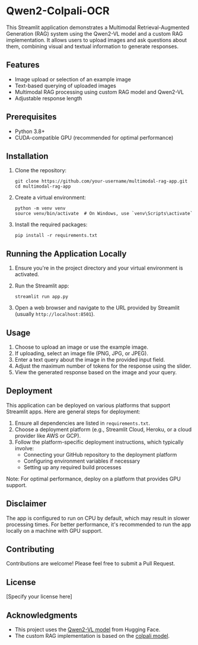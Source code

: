 # Qwen2-Colpali-OCR


This Streamlit application demonstrates a Multimodal Retrieval-Augmented Generation (RAG) system using the Qwen2-VL model and a custom RAG implementation. It allows users to upload images and ask questions about them, combining visual and textual information to generate responses.

## Features

- Image upload or selection of an example image
- Text-based querying of uploaded images
- Multimodal RAG processing using custom RAG model and Qwen2-VL
- Adjustable response length

## Prerequisites

- Python 3.8+
- CUDA-compatible GPU (recommended for optimal performance)

## Installation

1. Clone the repository:
   ```
   git clone https://github.com/your-username/multimodal-rag-app.git
   cd multimodal-rag-app
   ```

2. Create a virtual environment:
   ```
   python -m venv venv
   source venv/bin/activate  # On Windows, use `venv\Scripts\activate`
   ```

3. Install the required packages:
   ```
   pip install -r requirements.txt
   ```

## Running the Application Locally

1. Ensure you're in the project directory and your virtual environment is activated.

2. Run the Streamlit app:
   ```
   streamlit run app.py
   ```

3. Open a web browser and navigate to the URL provided by Streamlit (usually `http://localhost:8501`).

## Usage

1. Choose to upload an image or use the example image.
2. If uploading, select an image file (PNG, JPG, or JPEG).
3. Enter a text query about the image in the provided input field.
4. Adjust the maximum number of tokens for the response using the slider.
5. View the generated response based on the image and your query.

## Deployment

This application can be deployed on various platforms that support Streamlit apps. Here are general steps for deployment:

1. Ensure all dependencies are listed in `requirements.txt`.
2. Choose a deployment platform (e.g., Streamlit Cloud, Heroku, or a cloud provider like AWS or GCP).
3. Follow the platform-specific deployment instructions, which typically involve:
   - Connecting your GitHub repository to the deployment platform
   - Configuring environment variables if necessary
   - Setting up any required build processes

Note: For optimal performance, deploy on a platform that provides GPU support.

## Disclaimer

The app is configured to run on CPU by default, which may result in slower processing times. For better performance, it's recommended to run the app locally on a machine with GPU support.

## Contributing

Contributions are welcome! Please feel free to submit a Pull Request.

## License

[Specify your license here]

## Acknowledgments

- This project uses the [Qwen2-VL model](https://huggingface.co/Qwen/Qwen2-VL-2B-Instruct) from Hugging Face.
- The custom RAG implementation is based on the [colpali model](https://huggingface.co/vidore/colpali).
